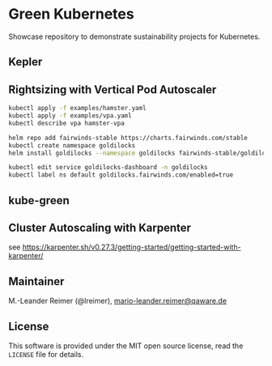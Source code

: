 # Green Kubernetes

Showcase repository to demonstrate sustainability projects for Kubernetes.

## Kepler

## Rightsizing with Vertical Pod Autoscaler

```bash
kubectl apply -f examples/hamster.yaml
kubectl apply -f examples/vpa.yaml
kubectl describe vpa hamster-vpa

helm repo add fairwinds-stable https://charts.fairwinds.com/stable
kubectl create namespace goldilocks
helm install goldilocks --namespace goldilocks fairwinds-stable/goldilocks

kubectl edit service goldilocks-dashboard -n goldilocks
kubectl label ns default goldilocks.fairwinds.com/enabled=true
```

## kube-green

## Cluster Autoscaling with Karpenter

see https://karpenter.sh/v0.27.3/getting-started/getting-started-with-karpenter/

## Maintainer

M.-Leander Reimer (@lreimer), <mario-leander.reimer@qaware.de>

## License

This software is provided under the MIT open source license, read the `LICENSE`
file for details.
